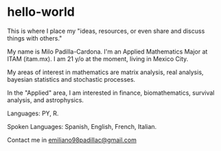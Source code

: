 # hello-world

This is where I place my "ideas, resources, or even share and discuss things with others."

My name is Milo Padilla-Cardona. I'm an Applied Mathematics Major at ITAM (itam.mx). I am 21 y/o at the moment, living in Mexico City.

My areas of interest in mathematics are matrix analysis, real analysis, bayesian statistics and stochastic processes.

In the "Applied" area, I am interested in finance, biomathematics, survival analysis, and astrophysics.

Languages: PY, R.

Spoken Languages: Spanish, English, French, Italian.

Contact me in emiliano98padillac@gmail.com
